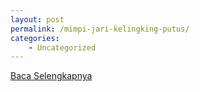 ```yaml
---
layout: post
permalink: /mimpi-jari-kelingking-putus/
categories:
    - Uncategorized
---
```


[Baca Selengkapnya](/07)